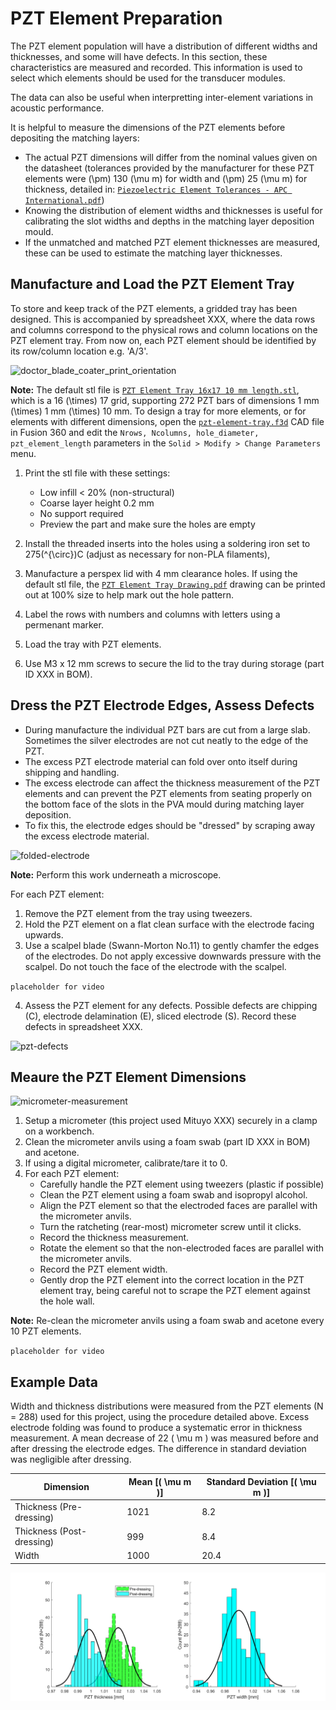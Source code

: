# PZT Element Preparation

The PZT element population will have a distribution of different widths and thicknesses, and some will have defects. In this section, these characteristics are measured and recorded. This information is used to select which elements should be used for the transducer modules. 

The data can also be useful when interpretting inter-element variations in acoustic performance.

It is helpful to measure the dimensions of the PZT elements before depositing the matching layers:

* The actual PZT dimensions will differ from the nominal values given on the datasheet (tolerances provided by the manufacturer for these PZT elements were \(\pm\) 130 \(\mu m\) for width and \(\pm\) 25 \(\mu m\) for thickness, detailed in: [`Piezoelectric Element Tolerances - APC International.pdf`](https://github.com/morganjroberts/open-UST/blob/main/hardware-distribution/technical-datasheets/Piezoelectric%20Element%20Tolerances%20-%20APC%20International.pdf))
* Knowing the distribution of element widths and thicknesses is useful for calibrating the slot widths and depths in the matching layer deposition mould. 
* If the unmatched and matched PZT element thicknesses are measured, these can be used to estimate the matching layer thicknesses. 

## Manufacture and Load the PZT Element Tray

To store and keep track of the PZT elements, a gridded tray has been designed. This is accompanied by spreadsheet XXX, where the data rows and columns correspond to the physical rows and column locations on the PZT element tray. From now on, each PZT element should be identified by its row/column location e.g. 'A/3'.

![doctor_blade_coater_print_orientation](img/pzt-element-preparation/PZT-element-tray.jpg)

**Note:** The default stl file is [`PZT Element Tray 16x17 10 mm length.stl`](https://github.com/morganjroberts/open-UST/blob/main/hardware-distribution/pzt-element-tray/PZT%20Element%20Tray%2016x17%2010%20mm%20length.stl), which is a 16 \(\times\) 17 grid, supporting 272 PZT bars of dimensions 1 mm \(\times\) 1 mm \(\times\) 10 mm. To design a tray for more elements, or for elements with different dimensions, open the [`pzt-element-tray.f3d`](https://github.com/morganjroberts/open-UST/blob/main/hardware-distribution/pzt-element-tray/pzt-element-tray.f3d) CAD file in Fusion 360 and edit the `Nrows, Ncolumns, hole_diameter, pzt_element_length` parameters in the `Solid > Modify > Change Parameters` menu.

1. Print the stl file with these settings:
    * Low infill < 20% (non-structural)
    * Coarse layer height 0.2 mm
    * No support required
    * Preview the part and make sure the holes are empty

2. Install the threaded inserts into the holes using a soldering iron set to 275\(^{\circ}\)C (adjust as necessary for non-PLA filaments),
3. Manufacture a perspex lid with 4 mm clearance holes. If using the default stl file, the [`PZT Element Tray Drawing.pdf`](https://github.com/morganjroberts/open-UST/blob/main/hardware-distribution/pzt-element-tray/PZT%20Element%20Tray%20Drawing.pdf) drawing can be printed out at 100% size to help mark out the hole pattern.
4. Label the rows with numbers and columns with letters using a permenant marker.
5. Load the tray with PZT elements.
6. Use M3 x 12 mm screws to secure the lid to the tray during storage (part ID XXX in BOM).

## Dress the PZT Electrode Edges, Assess Defects

* During manufacture the individual PZT bars are cut from a large slab. Sometimes the silver electrodes are not cut neatly to the edge of the PZT.
* The excess PZT electrode material can fold over onto itself during shipping and handling.
* The excess electrode can affect the thickness measurement of the PZT elements and can prevent the PZT elements from seating properly on the bottom face of the slots in the PVA mould during matching layer deposition.
* To fix this, the electrode edges should be "dressed" by scraping away the excess electrode material.

![folded-electrode](img/pzt-element-preparation/folded-electrode.svg)


**Note:** Perform this work underneath a microscope.

For each PZT element:  

1. Remove the PZT element from the tray using tweezers.
2. Hold the PZT element on a flat clean surface with the electrode facing upwards.
3. Use a scalpel blade (Swann-Morton No.11) to gently chamfer the edges of the electrodes. Do not apply excessive downwards pressure with the scalpel. Do not touch the face of the electrode with the scalpel.

`placeholder for video`

4. Assess the PZT element for any defects. Possible defects are chipping (C), electrode delamination (E), sliced electrode (S). Record these defects in spreadsheet XXX.

![pzt-defects](img/pzt-element-preparation/pzt-defects.svg)

## Meaure the PZT Element Dimensions

![micrometer-measurement](img/pzt-element-preparation/micrometer-measurement.jpg)

1. Setup a micrometer (this project used Mituyo XXX) securely in a clamp on a workbench.
2. Clean the micrometer anvils using a foam swab (part ID XXX in BOM) and acetone.
3. If using a digital micrometer, calibrate/tare it to 0.
4. For each PZT element:
    * Carefully handle the PZT element using tweezers (plastic if possible)
    * Clean the PZT element using a foam swab and isopropyl alcohol.
    * Align the PZT element so that the electroded faces are parallel with the micrometer anvils.
    * Turn the ratcheting (rear-most) micrometer screw until it clicks.
    * Record the thickness measurement.
    * Rotate the element so that the non-electroded faces are parallel with the micrometer anvils.
    * Record the PZT element width.
    * Gently drop the PZT element into the correct location in the PZT element tray, being careful not to scrape the PZT element against the hole wall.

**Note:** Re-clean the micrometer anvils using a foam swab and acetone every 10 PZT elements.

`placeholder for video`

## Example Data

Width and thickness distributions were measured from the PZT elements (N = 288) used for this project, using the procedure detailed above. Excess electrode folding was found to produce a systematic error in thickness measurement. A mean decrease of 22 \( \mu m \) was measured before and after dressing the electrode edges. The difference in standard deviation was negligible after dressing.

| Dimension                  | Mean [\( \mu m \)] | Standard Deviation [\( \mu m \)] |
| ---                        |    ----            |          ---                     |
| Thickness (Pre-dressing)   | 1021               | 8.2                              |
| Thickness (Post-dressing)  | 999                | 8.4                              |
| Width                      | 1000               | 20.4                             |

![pzt-element-dimensions](img/pzt-element-preparation/pzt-element-dimensions.svg)